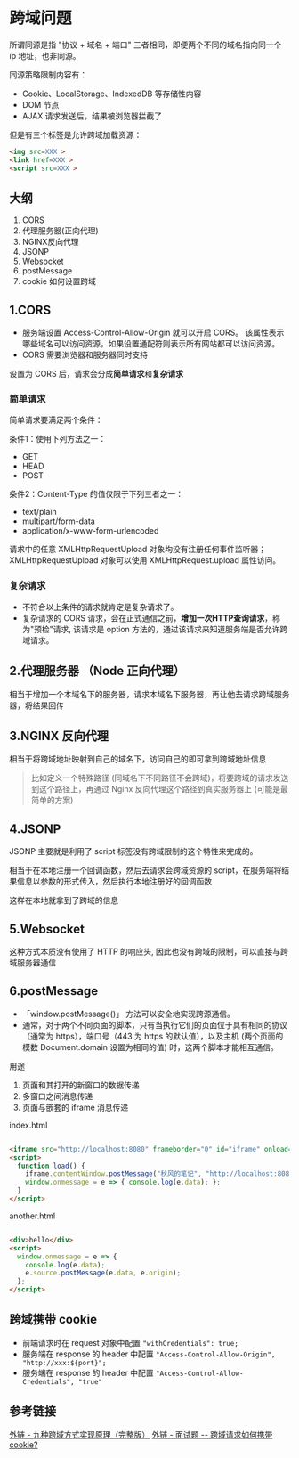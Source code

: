 # 跨域问题

所谓同源是指 "协议 + 域名 + 端口" 三者相同，即便两个不同的域名指向同一个 ip 地址，也非同源。

同源策略限制内容有：

- Cookie、LocalStorage、IndexedDB 等存储性内容
- DOM 节点
- AJAX 请求发送后，结果被浏览器拦截了

但是有三个标签是允许跨域加载资源：

```html
<img src=XXX >
<link href=XXX >
<script src=XXX >
```

## 大纲

1. CORS
2. 代理服务器(正向代理)
3. NGINX反向代理
4. JSONP
5. Websocket
6. postMessage
7. cookie 如何设置跨域

## 1.CORS

- 服务端设置 Access-Control-Allow-Origin 就可以开启 CORS。 该属性表示哪些域名可以访问资源，如果设置通配符则表示所有网站都可以访问资源。
- CORS 需要浏览器和服务器同时支持

设置为 CORS 后，请求会分成**简单请求**和**复杂请求**

### 简单请求

简单请求要满足两个条件：

条件1：使用下列方法之一：

- GET
- HEAD
- POST

条件2：Content-Type 的值仅限于下列三者之一：

- text/plain
- multipart/form-data
- application/x-www-form-urlencoded

请求中的任意 XMLHttpRequestUpload 对象均没有注册任何事件监听器； XMLHttpRequestUpload 对象可以使用 XMLHttpRequest.upload 属性访问。

### 复杂请求

- 不符合以上条件的请求就肯定是复杂请求了。
- 复杂请求的 CORS 请求，会在正式通信之前，**增加一次HTTP查询请求**，称为"预检"请求, 该请求是 option 方法的，通过该请求来知道服务端是否允许跨域请求。

## 2.代理服务器 （Node 正向代理）

相当于增加一个本域名下的服务器，请求本域名下服务器，再让他去请求跨域服务器，将结果回传

## 3.NGINX 反向代理

相当于将跨域地址映射到自己的域名下，访问自己的即可拿到跨域地址信息
> 比如定义一个特殊路径 (同域名下不同路径不会跨域)，将要跨域的请求发送到这个路径上，再通过 Nginx 反向代理这个路径到真实服务器上 (可能是最简单的方案)

## 4.JSONP

JSONP 主要就是利用了 script 标签没有跨域限制的这个特性来完成的。

相当于在本地注册一个回调函数，然后去请求会跨域资源的 script，在服务端将结果信息以参数的形式传入，然后执行本地注册好的回调函数

这样在本地就拿到了跨域的信息

## 5.Websocket

这种方式本质没有使用了 HTTP 的响应头, 因此也没有跨域的限制，可以直接与跨域服务器通信

## 6.postMessage

- 「window.postMessage()」 方法可以安全地实现跨源通信。
- 通常，对于两个不同页面的脚本，只有当执行它们的页面位于具有相同的协议（通常为 https），端口号（443 为 https 的默认值），以及主机 (两个页面的模数 Document.domain 设置为相同的值) 时，这两个脚本才能相互通信。

用途

1. 页面和其打开的新窗口的数据传递
2. 多窗口之间消息传递
3. 页面与嵌套的 iframe 消息传递

index.html

```html

<iframe src="http://localhost:8080" frameborder="0" id="iframe" onload="load()"></iframe>
<script>
  function load() {
    iframe.contentWindow.postMessage("秋风的笔记", "http://localhost:8080");
    window.onmessage = e => { console.log(e.data); };
  }
</script>

```

another.html

```html

<div>hello</div>
<script>
  window.onmessage = e => { 
    console.log(e.data);
    e.source.postMessage(e.data, e.origin);
  };
</script>

```

## 跨域携带 cookie

- 前端请求时在 request 对象中配置 ```"withCredentials": true;```
- 服务端在 response 的 header 中配置 ```"Access-Control-Allow-Origin", "http://xxx:${port}";```
- 服务端在 response 的 header 中配置 ```"Access-Control-Allow-Credentials", "true"```

## 参考链接

[外链 - 九种跨域方式实现原理（完整版）](https://juejin.cn/post/6844903767226351623#heading-17)
[外链 - 面试题 -- 跨域请求如何携带cookie?](https://juejin.cn/post/7066420545327218725)